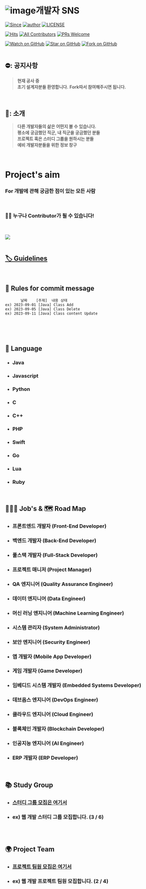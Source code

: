 # <div>![image](https://github.com/jaeweon/SNS_Hub_DEV/assets/34277606/ebc8767e-dd1b-4b31-b87c-929eec3799c6)<span>개발자 SNS</span></div> 

[![Since](https://img.shields.io/badge/since-2023.09.11-333333.svg?style=flat-square)](https://jaeweon.github.io)
[![author](https://img.shields.io/badge/author-jaeweon-0066FF.svg?style=flat-square)](https://jaeweon.github.io)
[![LICENSE](https://img.shields.io/dub/l/vibe-d.svg?style=flat-square)](https://github.com/jaeweon/SNS_Hub_DEV/blob/master/LICENSE)

[![Hits](https://hits.seeyoufarm.com/api/count/incr/badge.svg?url=https%3A%2F%2Fgithub.com%2Fjaeweon%2Fhit-counter&count_bg=%2379C83D&title_bg=%23555555&icon=&icon_color=%23E7E7E7&title=hits&edge_flat=false)](https://hits.seeyoufarm.com)
[![All Contributors](https://img.shields.io/badge/all_contributors-1-orange.svg?style=flat-square)](#contributors)
[![PRs Welcome](https://img.shields.io/badge/PRs-everyOne-FF66FF.svg?style=flat-square)](http://makeapullrequest.com)

[![Watch on GitHub](https://img.shields.io/github/watchers/jaeweon/SNS_Hub_DEV.svg?style=social)](https://github.com/jaeweon/SNS_Hub_DEV/watchers)
[![Star on GitHub](https://img.shields.io/github/stars/jaeweon/SNS_Hub_DEV.svg?style=social)](https://github.com/jaeweon/SNS_Hub_DEV/stargazers)
[![Fork on GitHub](https://img.shields.io/github/forks/jaeweon/SNS_Hub_DEV.svg?style=social)](https://github.com/jaeweon/SNS_Hub_DEV/network/members)
<br>
<br> 
      
## ⛔️: 공지사항 
>**현재 공사 중**       
>**초기 설계자분들 환영합니다.**
>**Fork따서 참여해주시면 됩니다.**
<br>
 
## 📣: 소개 
>**다른 개발자들의 삶은 어떤지 볼 수 있습니다.**       
>**평소에 궁금했던 직군, 내 직군을 궁금했던 분들**     
>**프로젝트 혹은 스터디 그룹을 원하시는 분들**  
>**예비 개발자분들을 위한 정보 창구**
<br> 

# Project's aim
### For 개발에 관해 궁금한 점이 있는 모든 사람

<br> 

### 🙋‍♂️ 누구나 Contributor가 될 수 있습니다!
<br> 
<br> 
<a href="https://github.com/jaeweon/SNS_Hub_DEV/graphs/contributors">
  <img src="https://contrib.rocks/image?repo=jaeweon/SNS_Hub_DEV" />
</a>
<br>
<br>

## <a href="https://slowsure.tistory.com/74">🏷️ Guidelines</a>  
<br>

## 📌 Rules for commit message
`        날짜    [주제]  내용 상태  `
<br>
`ex) 2023-09-01 [Java] Class Add `
<br>
`ex) 2023-09-05 [Java] Class Delete `
<br>
`ex) 2023-09-11 [Java] Class content Update `

<br>
<br>
<br>

## 📌 Language

- ### Java

- ### Javascript

- ### Python
  
- ### C

- ### C++

- ### PHP

- ### Swift

- ### Go

- ### Lua

- ### Ruby

<br>

## 👨🏻‍⚕️ Job's & 🗺️ Road Map

- ### 프론트엔드 개발자 (Front-End Developer)

- ### 백엔드 개발자 (Back-End Developer)

- ### 풀스택 개발자 (Full-Stack Developer)
  
- ### 프로젝트 매니저 (Project Manager)
  
- ### QA 엔지니어 (Quality Assurance Engineer)
  
- ### 데이터 엔지니어 (Data Engineer)
  
- ### 머신 러닝 엔지니어 (Machine Learning Engineer)
 
- ### 시스템 관리자 (System Administrator)
  
- ### 보안 엔지니어 (Security Engineer)
   
- ### 앱 개발자 (Mobile App Developer)
   
- ### 게임 개발자 (Game Developer)
    
- ### 임베디드 시스템 개발자 (Embedded Systems Developer)
    
- ### 데브옵스 엔지니어 (DevOps Engineer)
    
- ### 클라우드 엔지니어 (Cloud Engineer)
   
- ### 블록체인 개발자 (Blockchain Developer)
    
- ### 인공지능 엔지니어 (AI Engineer)

- ### ERP 개발자 (ERP Developer)
    
<br>

## 📚️ Study Group

- ### [스터디 그룹 모집은 여기서](https://github.com/jaeweon/SNS_Hub_DEV/blob/master/Study_Group/recruitment.md)

- ### ex) 웹 개발 스터디 그룹 모집합니다. (3 / 6)

  
<br>
<br>

## 🌍︎ Project Team

- ### [프로젝트 팀원 모집은 여기서](https://github.com/jaeweon/SNS_Hub_DEV/blob/master/Team_Project/recruitment.md)

- ### ex) 웹 개발 프로젝트 팀원 모집합니다. (2 / 4)

<br>
<br>


